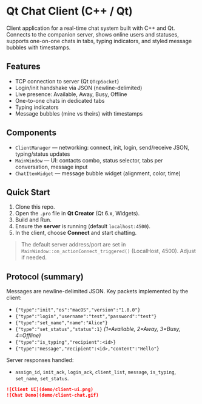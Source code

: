 # Qt Chat Client (C++ / Qt)

Client application for a real-time chat system built with C++ and Qt.  
Connects to the companion server, shows online users and statuses, supports one-on-one chats in tabs, typing indicators, and styled message bubbles with timestamps.

## Features
- TCP connection to server (Qt `QTcpSocket`)
- Login/init handshake via JSON (newline-delimited)
- Live presence: Available, Away, Busy, Offline
- One-to-one chats in dedicated tabs
- Typing indicators
- Message bubbles (mine vs theirs) with timestamps

## Components
- `ClientManager` — networking: connect, init, login, send/receive JSON, typing/status updates
- `MainWindow` — UI: contacts combo, status selector, tabs per conversation, message input
- `ChatItemWidget` — message bubble widget (alignment, color, time)

## Quick Start
1. Clone this repo.
2. Open the `.pro` file in **Qt Creator** (Qt 6.x, Widgets).
3. Build and Run.
4. Ensure the **server** is running (default `localhost:4500`).
5. In the client, choose **Connect** and start chatting.

> The default server address/port are set in `MainWindow::on_actionConnect_triggered()` (LocalHost, 4500). Adjust if needed.

## Protocol (summary)
Messages are newline-delimited JSON. Key packets implemented by the client:

- `{"type":"init","os":"macOS","version":"1.0.0"}`
- `{"type":"login","username":"test","password":"test"}`
- `{"type":"set_name","name":"Alice"}`
- `{"type":"set_status","status":1}`  *(1=Available, 2=Away, 3=Busy, 4=Offline)*
- `{"type":"is_typing","recipient":<id>}`
- `{"type":"message","recipient":<id>,"content":"Hello"}`

Server responses handled:
- `assign_id`, `init_ack`, `login_ack`, `client_list`, `message`, `is_typing`, `set_name`, `set_status`.



```markdown
![Client UI](demo/client-ui.png)
![Chat Demo](demo/client-chat.gif)
